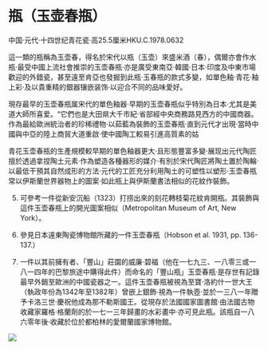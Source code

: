 # 瓶（玉壶春瓶）  

中国·元代·十四世纪青花瓷·高25.5厘米HKU.C.1978.0632  

這一類的瓶稱為玉壶春，得名於宋代以瓶（玉壶）來盛米酒（春），偶爾亦會作水瓶·最受中國上流社會推崇的玉壶春瓶·亦是廣受東南亞·韓國·日本·印度及中東市場歡迎的外錯瓷，甚至遠至肯亞也發掘到此瓶·玉春瓶的款式多變，如單色釉·青花·釉上彩·及以貴重精的銀器镶嵌装饰·以迎合不同的品味愛好。  

現存最早的玉壶春瓶属宋代的單色釉器·早期的玉壶春瓶似乎特別為日本·尤其是美道大師所喜爱。“它們也是大田県大千市紀·省部經中央商務路見西方的中國商器。作為最給歐洲統治者的珍稀禮物·以茹藍為裝飾的玉壶春瓶·直到元代才出現·當時中國與中亞的陸上商貿大道重啟·使中國陶工較易引進高質素的姑  

青花玉壶春瓶的生產規模較早期的單色釉器更大·且形態豐富多變·展现出元代陶匠擅於透過拿捏陶土元素·作為塑造各種器形的媒介·有別於宋代陶匠將陶土置於陶輪·以最低干預其自然成形的方法·元代的工匠充分利用陶土的可塑性以塑形·玉壶春瓶常以伊斯蘭世界器物上的圖案·如此瓶上與伊斯蘭書法相似的花紋作裝飾。  

5. 可參考一件從新安沉船（1323）打捞出來的刻花轉枝菊花紋肯開瓶。其裝飾與這件玉壶春瓶上的開光圖案相似（Metropolitan Museum of Art, New York）。  

6. 參見日本遠東陶瓷博物館所藏的一件玉壶春瓶（Hobson et al. 1931, pp. 136-137.）  

7. 一件以其前擁有者、「豐山」莊園的威廉·碧福（他在一七九三、一八零三或一八一四年的巴黎旅途中購得此件）而命名的「豐山瓶」玉壶春瓶·是存世有記錄最早外銷至歐洲的中國瓷器之一。這件玉壶春瓶被視為至寶·洛約什一世大王（執政年份為1342年至1382年）曾嵌上銀飾·視為一件執壺·並於一三八一年贈予卡洛三世·慶祝他成為那不勒斯國王。從現存於法國國家圖書館·由法國古物收藏家羅格·格蘭劑的於一七一三年歸畫的水彩畫中·亦可見此瓶。該瓶自一八六零年後·收藏於位於都柏林的愛爾蘭國家博物館。  

![](https://cdn-mineru.openxlab.org.cn/result/2025-07-27/26ec8c02-599c-4b79-9876-e092d6287e02/b17cb87329217ea5fa986fc3400dd31093f892b7f24c364681a82afea894d61d.jpg)